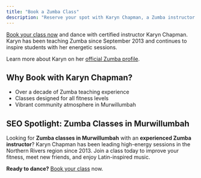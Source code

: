 ```yaml
---
title: "Book a Zumba Class"
description: "Reserve your spot with Karyn Chapman, a Zumba instructor since September 2013."
---
```


[Book your class now](https://www.zumba.com/en-US/class_detail/6d4b2b6f-f262-4de3-a9a4-972bdc3816cd?lat=-28.3322568&lng=153.3827556) and dance with certified instructor Karyn Chapman. Karyn has been teaching Zumba since September 2013 and continues to inspire students with her energetic sessions.

Learn more about Karyn on her [official Zumba profile](https://www.zumba.com/en-US/p/karyn-chapman/848579).

## Why Book with Karyn Chapman?
- Over a decade of Zumba teaching experience
- Classes designed for all fitness levels
- Vibrant community atmosphere in Murwillumbah

## SEO Spotlight: Zumba Classes in Murwillumbah
Looking for **Zumba classes in Murwillumbah** with an **experienced Zumba instructor**? Karyn Chapman has been leading high-energy sessions in the Northern Rivers region since 2013. Join a class today to improve your fitness, meet new friends, and enjoy Latin-inspired music.

**Ready to dance?** [Book your class](https://www.zumba.com/en-US/class_detail/6d4b2b6f-f262-4de3-a9a4-972bdc3816cd?lat=-28.3322568&lng=153.3827556) now.
